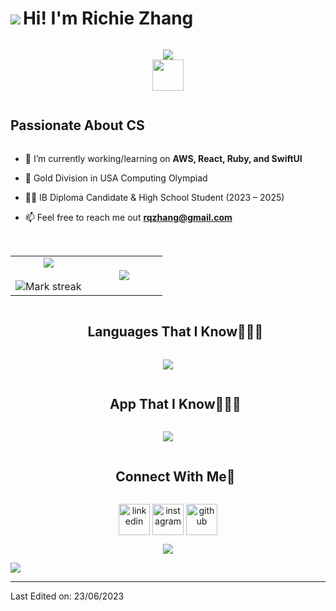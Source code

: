 <!--horizontal divider(gradiant)-->
<img src="https://user-images.githubusercontent.com/73097560/115834477-dbab4500-a447-11eb-908a-139a6edaec5c.gif">


<!--h1 without bottom border-->
<h1 align="center"style="display: inline-block">Hi! I'm Richie Zhang</h1>

<p align="center">
<img src="https://readme-typing-svg.herokuapp.com?font=Lobster+Two&duration=3000&pause=500&color=F7F7F7&size=25&center=true&vCenter=true&width=600&height=100&lines=Richie+Quan+Zhang,;IB+Diploma+Candidate+In+Canada,;Passionate+About+Computer+Science+,;3+Years+Programming+Experience,;TEDx+Organizer;Reach+Out+To+Me+Anytime!"><br>
  <img src="https://media.giphy.com/media/hvRJCLFzcasrR4ia7z/giphy.gif" width="50">
</p>

<!--h2 without bottom border-->
<h2 align="center"style="display: inline-block">Passionate About CS</h2></summary>



<!--Intro start-->
- 🔭 I’m currently working/learning on **AWS, React, Ruby, and SwiftUI**
  
- 🌟 Gold Division in USA Computing Olympiad
  
- 🙇‍♂ IB Diploma Candidate & High School Student (2023 – 2025)
  
-  📫 Feel free to reach me out **rqzhang@gmail.com**

  <br>
<!--Intro end-->



<!--- stats & Trophy (start) -->
<p align="center">
  <!--- stats (start) -->
<table align="center">
<tr border="none">
<td width="50%" align="center">
  
  <img  align="center"  src="https://github-readme-stats.vercel.app/api?username=gitRichieZhang&theme=dark&show_icons=true&count_private=true" />
  <br></br>
  <img  title="🔥 Get streak stats for your profile at git.io/streak-stats" alt="Mark streak" src="https://github-readme-streak-stats.herokuapp.com/?user=gitRichieZhang&theme=dark&hide_border=false" /> 
</td>
<td width="50%" align="center">

  <img  align="center"  src="https://github-readme-stats.anuraghazra1.vercel.app/api/top-langs/?username=gitRichieZhang&theme=dark&hide_border=false&no-bg=true&no-frame=true"/>

  </td>
</tr>
</table>
<!--- stats (end) -->

</p>        
<!--- stats (end) -->


<!--h1 without bottom border-->
<div id="user-content-toc">
  <ul align="center">
   <summary> <h2 style="display: inline-block">Languages That I Know👨🏻‍💻</h2></summary>
  </ul>
</div>

<!--tech stack icons-->
<p align="center">
  <a href="https://skillicons.dev">
    <img src="https://skillicons.dev/icons?i=git,angular,arduino,aws,c,cs,cpp,css,django,electron,html,java,js,linux,matlab,md,mysql,nextjs,nodejs,php,py,r,react,swift&perline=14" />
  </a>
</p>

<div id="user-content-toc">
  <ul align="center">
    <summary><h2 style="display: inline-block">App That I Know👨🏻‍💻</h2></summary>
  </ul>
</div>
<!--tech stack icons-->
<p align="center">
  <a href="https://skillicons.dev">
    <img src="https://skillicons.dev/icons?i=ai,au,discord,bots,figma,github,pr, ps,vscode&perline=14" />
  </a>
</p>

<!-- Connect with me -->
<!--h2 without bottom border-->
<div id="user-content-toc">
  <ul align="center">
    <summary><h2 style="display: inline-block">Connect With Me🤝</h2></summary>
  </ul>
</div>

<!--icons and links-->
<p align="center">
<a href="https://www.linkedin.com/in/richiezhang06/" target="blank"> <img align="center" src="https://skillicons.dev/icons?i=linkedin" alt="linkedin" height="50" width="50" /></a>
<a href="https://www.instagram.com/richiezhang06" target="blank"> <img align="center" src="https://skillicons.dev/icons?i=instagram" alt="instagram" height="50" width="50" /></a>
  <a href="https://github.com/GitRichieZhang" target="blank"> <img align="center" src="https://skillicons.dev/icons?i=github" alt="github" height="50" width="50" /></a>
</p>


<!--profile visit count-->
<div align="center">
  
[![](https://visitcount.itsvg.in/api?id=gitRichieZhang&label=Profile%20Views&color=12&icon=0&pretty=false)](https://visitcount.itsvg.in)
</div>

<!--horizontal divider(gradiant)-->
<img src="https://user-images.githubusercontent.com/73097560/115834477-dbab4500-a447-11eb-908a-139a6edaec5c.gif">

----------------------------------------------------------------------

Last Edited on: 23/06/2023
